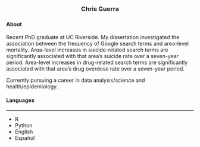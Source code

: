 <h3 align="center">
Chris Guerra
<h3>


<h4>About</h4>
Recent PhD graduate at UC Riverside. My dissertation investigated the association between the frequency of Google search terms and area-level mortality. Area-level increases in suicide-related search terms are significantly associated with that area’s suicide rate over a seven-year period. Area-level increases in drug-related search terms are significantly associated with that area’s drug overdose rate over a seven-year period. 

Currently pursuing a career in data analysis/science and health/epidemiology. 

<h4>Languages</h4>
  
---
- R
- Python
- English
- Español














